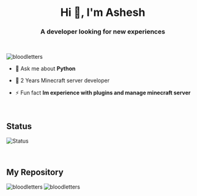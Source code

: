 <h1 align="center">Hi 👋, I'm Ashesh</h1>
<h3 align="center">A developer looking for new experiences</h3>

<br>
<p align="left"> <img src="https://komarev.com/ghpvc/?username=bloodletters&label=Profile%20views&color=0e75b6&style=flat" alt="bloodletters" /> <br>

- 💬 Ask me about **Python**

- 📄 2 Years Minecraft server developer

- ⚡ Fun fact **Im experience with plugins and manage minecraft server**
<br>

</p>
  <h2>Status</h2>
  <img src="https://lanyard-profile-readme.vercel.app/api/961870785486671872?animated=true" alt="Status">
</p>

<br>
<p>
  <h2>My Repository</h2>
    <img align="left" src="https://github-readme-stats.vercel.app/api/top-langs?username=bloodletters&show_icons=true&locale=en&layout=compact" alt="bloodletters" />
    <img align="center" src="https://github-readme-stats.vercel.app/api?username=bloodletters&show_icons=true&locale=en" alt="bloodletters" />
</p>
